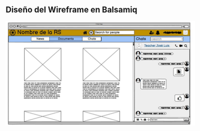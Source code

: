 ## Diseño del Wireframe en Balsamiq
![](https://github.com/AndyTue/LIS/blob/main/Imag%C3%A9nes/Imag%C3%A9nes/Wirefrme%20balsamiq.jpg)
